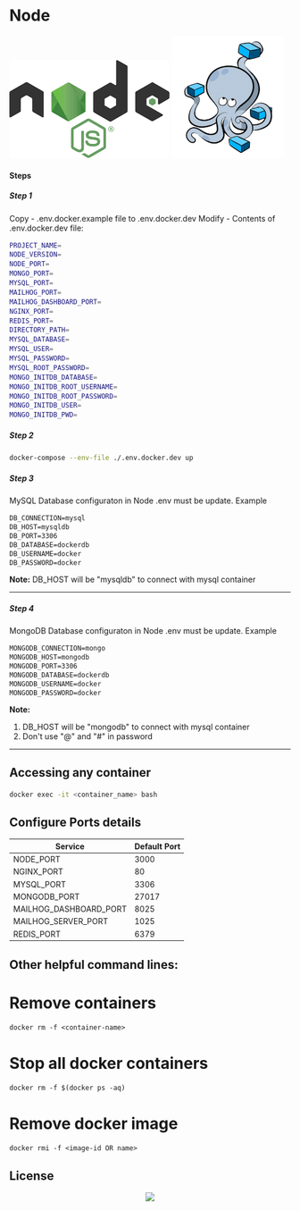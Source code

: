 
# Node
![Node Js](nodejs.png?raw=true "Nodejs Logo")
![Docker Compose](docker-compose-logo.png?raw=true "Docker Compose Logo")

#### Steps
##### Step 1
Copy - .env.docker.example file to .env.docker.dev Modify - Contents of .env.docker.dev file:
```sh
PROJECT_NAME=
NODE_VERSION=
NODE_PORT=
MONGO_PORT=
MYSQL_PORT=
MAILHOG_PORT=
MAILHOG_DASHBOARD_PORT=
NGINX_PORT=
REDIS_PORT=
DIRECTORY_PATH=
MYSQL_DATABASE=
MYSQL_USER=
MYSQL_PASSWORD=
MYSQL_ROOT_PASSWORD=
MONGO_INITDB_DATABASE=
MONGO_INITDB_ROOT_USERNAME=
MONGO_INITDB_ROOT_PASSWORD=
MONGO_INITDB_USER=
MONGO_INITDB_PWD=
```

##### Step 2
```sh
docker-compose --env-file ./.env.docker.dev up
```
##### Step 3
MySQL Database configuraton in Node .env must be update.
Example
```
DB_CONNECTION=mysql
DB_HOST=mysqldb
DB_PORT=3306
DB_DATABASE=dockerdb
DB_USERNAME=docker
DB_PASSWORD=docker
```
**Note:** DB_HOST will be "mysqldb" to connect with mysql container

---

##### Step 4
MongoDB Database configuraton in Node .env must be update.
Example
```
MONGODB_CONNECTION=mongo
MONGODB_HOST=mongodb
MONGODB_PORT=3306
MONGODB_DATABASE=dockerdb
MONGODB_USERNAME=docker
MONGODB_PASSWORD=docker
```
**Note:** 
1. DB_HOST will be "mongodb" to connect with mysql container
2. Don't use "@" and "#" in password         

---
## Accessing any container

```sh
docker exec -it <container_name> bash 
```
## Configure Ports details

| Service | Default Port |
| ------ | ------ |
| NODE_PORT| 3000 |
| NGINX_PORT | 80 |
| MYSQL_PORT| 3306 |
| MONGODB_PORT | 27017 |
| MAILHOG_DASHBOARD_PORT| 8025 |
| MAILHOG_SERVER_PORT | 1025 |
| REDIS_PORT | 6379 |

##  Other helpful command lines:
# Remove containers
```
docker rm -f <container-name>
```

# Stop all docker containers
```
docker rm -f $(docker ps -aq)
```

# Remove docker image
```
docker rmi -f <image-id OR name>
```

## License
<p align="center">
<a href="https://www.codiant.com/"><img src="https://www.codiant.com/assets/images/codiant-logo.svg" width="400"></a>
</p>
